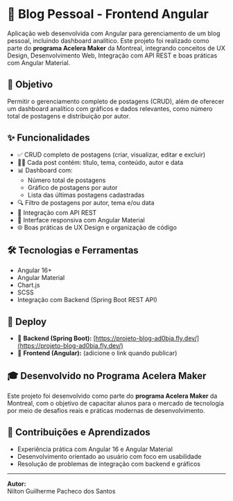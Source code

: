 # 📝 Blog Pessoal - Frontend Angular

Aplicação web desenvolvida com Angular para gerenciamento de um blog pessoal, incluindo dashboard analítico. Este projeto foi realizado como parte do **programa Acelera Maker** da Montreal, integrando conceitos de UX Design, Desenvolvimento Web, Integração com API REST e boas práticas com Angular Material.

## 🎯 Objetivo

Permitir o gerenciamento completo de postagens (CRUD), além de oferecer um dashboard analítico com gráficos e dados relevantes, como número total de postagens e distribuição por autor.

## ✨ Funcionalidades

- ✅ CRUD completo de postagens (criar, visualizar, editar e excluir)
- 🧑‍💻 Cada post contém: título, tema, conteúdo, autor e data
- 📊 Dashboard com:
  - Número total de postagens
  - Gráfico de postagens por autor
  - Lista das últimas postagens cadastradas
- 🔍 Filtro de postagens por autor, tema e/ou data
- 📡 Integração com API REST
- 🎨 Interface responsiva com Angular Material
- 🌐 Boas práticas de UX Design e organização de código

## 🛠️ Tecnologias e Ferramentas

- Angular 16+
- Angular Material
- Chart.js
- SCSS
- Integração com Backend (Spring Boot REST API)

## 🚀 Deploy

- 🔗 **Backend (Spring Boot):** [https://projeto-blog-ad0bja.fly.dev/](https://projeto-blog-ad0bja.fly.dev/)
- 🔗 **Frontend (Angular):** (adicione o link quando publicar)

## 🎓 Desenvolvido no Programa Acelera Maker

Este projeto foi desenvolvido como parte do **programa Acelera Maker** da Montreal, com o objetivo de capacitar alunos para o mercado de tecnologia por meio de desafios reais e práticas modernas de desenvolvimento.

## 🙌 Contribuições e Aprendizados

- Experiência prática com Angular 16 e Angular Material
- Desenvolvimento orientado ao usuário com foco em usabilidade
- Resolução de problemas de integração com backend e gráficos

---

**Autor:**  
Nilton Guilherme Pacheco dos Santos
